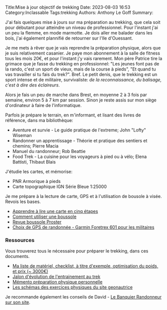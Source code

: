 Title:Mise à jour objectif de trekking
Date: 2023-08-03 16:53
Category:Inclassable
Tags:trekking
Authors: Anthony Le Goff
Summary:

J'ai fais quelques mise à jours sur ma préparation au trekking, que cela soit pour débutant pour atteindre un niveau de professionnel. Pour l'instant j'ai un peu la flemme, en mode marmotte. Je dois aller me balader dans les bois, j'ai également plannifié de retourner sur l'Ile d'Ouessant.

Je me mets à rêver que je vais reprendre la préparation physique, alors que je suis relativement casanier. Je paye mon abonnement à la salle de fitness tous les mois 20€, et pour l'instant j'y vais rarement. Mon père Patrice tire la grimace que je fasse du trekking en professionnel: "Les jeunes font pas de la rando, c'est un sport de vieux, mais de la course à pieds", "Et quand tu vas travailler si tu fais du trek?". Bref. Le petit denis, que le trekking est un sport intense et de militaire, survivaliste: *de la reconnaissance, du balisage, c'est à dire des éclaireurs*.

Alors je fais un peu de marche dans Brest, en moyenne 2 à 3 fois par semaine, environ 5 à 7 km par session. Sinon je reste assis sur mon siège d'ordinateur à faire de l'informatique.

Parfois je prépare le terrain, en m'informant, et lisant des livres de référence, dans ma bibliothèque:

* Aventure et survie - Le guide pratique de l'extreme; John "Lofty" Wiseman
* Randonner un apprentissage - Théorie et pratique des sentiers et chemins; Pierre Macia
* Manuel du randonneur; Rob Beattie
* Food Trek - La cuisine pour les voyageurs à pied ou à vélo; Elena Battisti, Thibaut Blais

J'étudie les cartes, et mémorise:

* PNR Armorique à pieds
* Carte topographique IGN Série Bleue 1:25000

Je me prépare à la lecture de carte, GPS et à l'utilisation de bousole à visée. Revois les bases.

* [Apprendre à lire une carte en cinq étapes](https://www.ign.fr/reperes/apprendre-lire-une-carte-en-cinq-etapes)
* [Comment utiliser une boussole](https://apprenti-randonneur.com/comment-utiliser-boussole/)
* [Revue boussole Proster](https://grandespoches.net/revue-du-proster-boussole/)
* [Choix de GPS de randonnée - Garmin Foretrex 601 pour les militaires](https://www.auvieuxcampeur.fr/guide-de-choix-gps-randonnee)


### Ressources

Vous trouverez tous le nécessaire pour préparer le trekking, dans ces documents.

* [Ma liste de matériel, checklist, à titre d'exemple, optimisation du poids, et prix (~ 3000€)](images/listing-matos.ods.zip)
* [Jalon d'évolution de l'entrainement au trek](images/trekking-jalon.pdf)
* [Mémento préparation physique personnelle](images/prepa-physique.pdf)
* [Les schémas des exercices physiques du site geonautrice](images/preparation-physique-rando-geonautrices.pdf)

Je recommande également les conseils de David - [Le Banquier Randonneur sur son site](https://lebanquierrandonneur.fr/).
